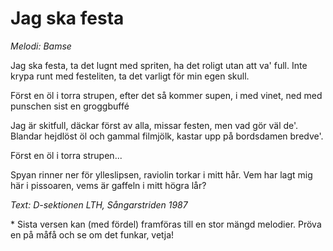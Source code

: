 # Jag ska festa
*Melodi: Bamse*

Jag ska festa, ta det lugnt med spriten,
ha det roligt utan att va' full.
Inte krypa runt med festeliten,
ta det varligt för min egen skull.

Först en öl i torra strupen,
efter det så kommer supen,
i med vinet, ned med punschen
sist en groggbuffé

Jag är skitfull, däckar först av alla,
missar festen, men vad gör väl de'.
Blandar hejdlöst öl och gammal filmjölk,
kastar upp på bordsdamen bredve'.

Först en öl i torra strupen...

Spyan rinner ner för ylleslipsen,
raviolin torkar i mitt hår.
Vem har lagt mig här i pissoaren,
vems är gaffeln i mitt högra lår?

*Text: D-sektionen LTH, Sångarstriden 1987*

\* Sista versen kan (med fördel) framföras till en stor mängd melodier. Pröva en på måfå och se om det funkar, vetja!
